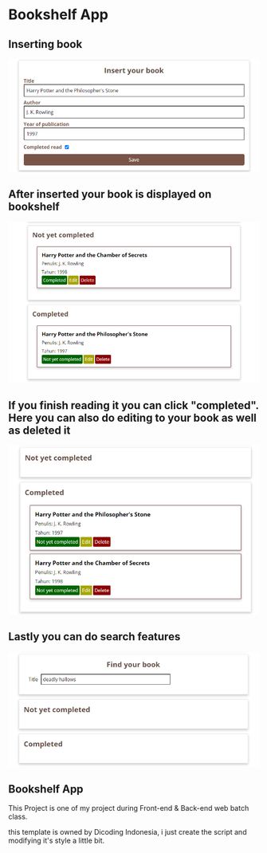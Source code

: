 # Bookshelf App

## Inserting book
<img src="/images/1.png" title="Screenshot 1"/>

## After inserted your book is displayed on bookshelf
<img src="/images/2.png" title="Screenshot 2"/>

## If you finish reading it you can click "completed". Here you can also do editing to your book as well as deleted it
<img src="/images/3.png" title="Screenshot 3"/>

## Lastly you can do search features
<img src="/images/4.png" title="Screenshot 4"/>


## Bookshelf App

This Project is one of my project during Front-end & Back-end web batch class.

this template is owned by Dicoding Indonesia, i just create the script and modifying it's style a little bit.